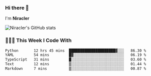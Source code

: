 ### Hi there 👋

I'm **Niracler**

![Niracler's GitHub stats](https://github-readme-stats.vercel.app/api?username=Niracler&show_icons=true)


### 👨🏻‍💻 This Week I Code With

<!--START_SECTION:waka-->

```txt
Python       12 hrs 45 mins  █████████████████████▓░░░   86.30 %
YAML         54 mins         █▓░░░░░░░░░░░░░░░░░░░░░░░   06.19 %
TypeScript   31 mins         █░░░░░░░░░░░░░░░░░░░░░░░░   03.60 %
Text         12 mins         ▒░░░░░░░░░░░░░░░░░░░░░░░░   01.44 %
Markdown     7 mins          ▒░░░░░░░░░░░░░░░░░░░░░░░░   00.87 %
```

<!--END_SECTION:waka-->
